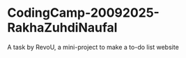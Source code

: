 # CodingCamp-20092025-RakhaZuhdiNaufal
A task by RevoU, a mini-project to make a to-do list website
